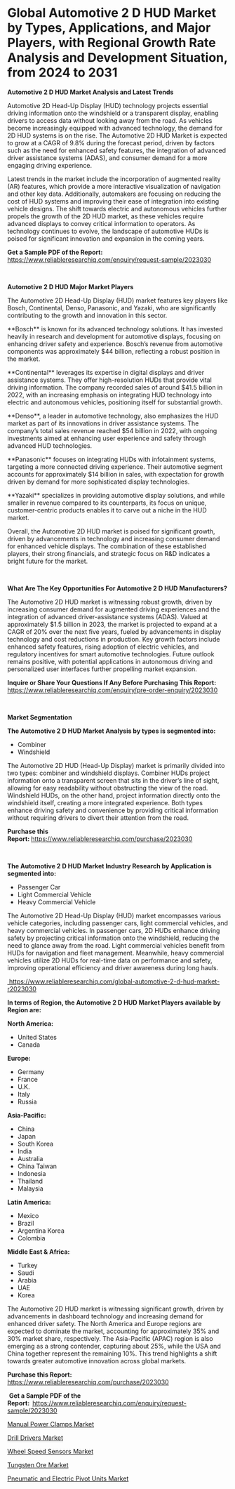 <p><h1>Global Automotive 2 D HUD Market by Types, Applications, and Major Players, with Regional Growth Rate Analysis and Development Situation, from 2024 to 2031</h1></p><p><strong>Automotive 2 D HUD Market Analysis and Latest Trends</strong></p>
<p><p>Automotive 2D Head-Up Display (HUD) technology projects essential driving information onto the windshield or a transparent display, enabling drivers to access data without looking away from the road. As vehicles become increasingly equipped with advanced technology, the demand for 2D HUD systems is on the rise. The Automotive 2D HUD Market is expected to grow at a CAGR of 9.8% during the forecast period, driven by factors such as the need for enhanced safety features, the integration of advanced driver assistance systems (ADAS), and consumer demand for a more engaging driving experience.</p><p>Latest trends in the market include the incorporation of augmented reality (AR) features, which provide a more interactive visualization of navigation and other key data. Additionally, automakers are focusing on reducing the cost of HUD systems and improving their ease of integration into existing vehicle designs. The shift towards electric and autonomous vehicles further propels the growth of the 2D HUD market, as these vehicles require advanced displays to convey critical information to operators. As technology continues to evolve, the landscape of automotive HUDs is poised for significant innovation and expansion in the coming years.</p></p>
<p><strong>Get a Sample PDF of the Report:&nbsp;</strong> <a href="https://www.reliableresearchiq.com/enquiry/request-sample/2023030?utm_campaign=104&utm_medium=2&utm_source=Github&utm_content=ia&utm_term=28102024&utm_id=automotive-2-d-hud">https://www.reliableresearchiq.com/enquiry/request-sample/2023030</a></p>
<p>&nbsp;</p>
<p><strong>Automotive 2 D HUD Major Market Players</strong></p>
<p><p>The Automotive 2D Head-Up Display (HUD) market features key players like Bosch, Continental, Denso, Panasonic, and Yazaki, who are significantly contributing to the growth and innovation in this sector. </p><p>**Bosch** is known for its advanced technology solutions. It has invested heavily in research and development for automotive displays, focusing on enhancing driver safety and experience. Bosch’s revenue from automotive components was approximately $44 billion, reflecting a robust position in the market.</p><p>**Continental** leverages its expertise in digital displays and driver assistance systems. They offer high-resolution HUDs that provide vital driving information. The company recorded sales of around $41.5 billion in 2022, with an increasing emphasis on integrating HUD technology into electric and autonomous vehicles, positioning itself for substantial growth.</p><p>**Denso**, a leader in automotive technology, also emphasizes the HUD market as part of its innovations in driver assistance systems. The company’s total sales revenue reached $54 billion in 2022, with ongoing investments aimed at enhancing user experience and safety through advanced HUD technologies.</p><p>**Panasonic** focuses on integrating HUDs with infotainment systems, targeting a more connected driving experience. Their automotive segment accounts for approximately $14 billion in sales, with expectation for growth driven by demand for more sophisticated display technologies.</p><p>**Yazaki** specializes in providing automotive display solutions, and while smaller in revenue compared to its counterparts, its focus on unique, customer-centric products enables it to carve out a niche in the HUD market.</p><p>Overall, the Automotive 2D HUD market is poised for significant growth, driven by advancements in technology and increasing consumer demand for enhanced vehicle displays. The combination of these established players, their strong financials, and strategic focus on R&D indicates a bright future for the market.</p></p>
<p>&nbsp;</p>
<p><strong>What Are The Key Opportunities For Automotive 2 D HUD Manufacturers?</strong></p>
<p><p>The Automotive 2D HUD market is witnessing robust growth, driven by increasing consumer demand for augmented driving experiences and the integration of advanced driver-assistance systems (ADAS). Valued at approximately $1.5 billion in 2023, the market is projected to expand at a CAGR of 20% over the next five years, fueled by advancements in display technology and cost reductions in production. Key growth factors include enhanced safety features, rising adoption of electric vehicles, and regulatory incentives for smart automotive technologies. Future outlook remains positive, with potential applications in autonomous driving and personalized user interfaces further propelling market expansion.</p></p>
<p><strong>Inquire or Share Your Questions If Any Before Purchasing This Report:</strong> <a href="https://www.reliableresearchiq.com/enquiry/pre-order-enquiry/2023030?utm_campaign=104&utm_medium=2&utm_source=Github&utm_content=ia&utm_term=28102024&utm_id=automotive-2-d-hud">https://www.reliableresearchiq.com/enquiry/pre-order-enquiry/2023030</a></p>
<p>&nbsp;</p>
<p><strong>Market Segmentation</strong></p>
<p><strong>The Automotive 2 D HUD Market Analysis by types is segmented into:</strong></p>
<p><ul><li>Combiner</li><li>Windshield</li></ul></p>
<p><p>The Automotive 2D HUD (Head-Up Display) market is primarily divided into two types: combiner and windshield displays. Combiner HUDs project information onto a transparent screen that sits in the driver’s line of sight, allowing for easy readability without obstructing the view of the road. Windshield HUDs, on the other hand, project information directly onto the windshield itself, creating a more integrated experience. Both types enhance driving safety and convenience by providing critical information without requiring drivers to divert their attention from the road.</p></p>
<p><strong>Purchase this Report:&nbsp;</strong><a href="https://www.reliableresearchiq.com/purchase/2023030?utm_campaign=104&utm_medium=2&utm_source=Github&utm_content=ia&utm_term=28102024&utm_id=automotive-2-d-hud">https://www.reliableresearchiq.com/purchase/2023030</a></p>
<p>&nbsp;</p>
<p><strong>The Automotive 2 D HUD Market Industry Research by Application is segmented into:</strong></p>
<p><ul><li>Passenger Car</li><li>Light Commercial Vehicle</li><li>Heavy Commercial Vehicle</li></ul></p>
<p><p>The Automotive 2D Head-Up Display (HUD) market encompasses various vehicle categories, including passenger cars, light commercial vehicles, and heavy commercial vehicles. In passenger cars, 2D HUDs enhance driving safety by projecting critical information onto the windshield, reducing the need to glance away from the road. Light commercial vehicles benefit from HUDs for navigation and fleet management. Meanwhile, heavy commercial vehicles utilize 2D HUDs for real-time data on performance and safety, improving operational efficiency and driver awareness during long hauls.</p></p>
<p><a href="https://www.reliableresearchiq.com/global-automotive-2-d-hud-market-r2023030?utm_campaign=104&utm_medium=2&utm_source=Github&utm_content=ia&utm_term=28102024&utm_id=automotive-2-d-hud">&nbsp;https://www.reliableresearchiq.com/global-automotive-2-d-hud-market-r2023030</a></p>
<p><strong>In terms of Region, the Automotive 2 D HUD Market Players available by Region are:</strong></p>
<p>
    <p> <strong> North America: </strong>
        <ul>
            <li>United States</li>
            <li>Canada</li>
        </ul>
        </p> 
    <p> <strong> Europe: </strong>
        <ul>
            <li>Germany</li>
            <li>France</li>
            <li>U.K.</li>
            <li>Italy</li>
            <li>Russia</li>
        </ul>
        </p> 
    <p> <strong> Asia-Pacific: </strong>
        <ul>
            <li>China</li>
            <li>Japan</li>
            <li>South Korea</li>
            <li>India</li>
            <li>Australia</li>
            <li>China Taiwan</li>
            <li>Indonesia</li>
            <li>Thailand</li>
            <li>Malaysia</li>
        </ul>
        </p> 
    <p> <strong> Latin America: </strong>
        <ul>
            <li>Mexico</li>
            <li>Brazil</li>
            <li>Argentina Korea</li>
            <li>Colombia</li>
        </ul>
        </p> 
    <p> <strong> Middle East & Africa: </strong>
        <ul>
            <li>Turkey</li>
            <li>Saudi</li>
            <li>Arabia</li>
            <li>UAE</li>
            <li>Korea</li>
        </ul>
    </p>
    </p>
<p><p>The Automotive 2D HUD market is witnessing significant growth, driven by advancements in dashboard technology and increasing demand for enhanced driver safety. The North America and Europe regions are expected to dominate the market, accounting for approximately 35% and 30% market share, respectively. The Asia-Pacific (APAC) region is also emerging as a strong contender, capturing about 25%, while the USA and China together represent the remaining 10%. This trend highlights a shift towards greater automotive innovation across global markets.</p></p>
<p><strong>Purchase this Report: </strong><a href="https://www.reliableresearchiq.com/purchase/2023030?utm_campaign=104&utm_medium=2&utm_source=Github&utm_content=ia&utm_term=28102024&utm_id=automotive-2-d-hud">https://www.reliableresearchiq.com/purchase/2023030</a></p>
<p>&nbsp;<strong>Get a Sample PDF of the Report:&nbsp;&nbsp;</strong><a href="https://www.reliableresearchiq.com/enquiry/request-sample/2023030?utm_campaign=104&utm_medium=2&utm_source=Github&utm_content=ia&utm_term=28102024&utm_id=automotive-2-d-hud">https://www.reliableresearchiq.com/enquiry/request-sample/2023030</a></p>
<p><strong></strong></p>
<p><p><a href="https://issuu.com/reportprime-2/docs/manual-power-clamps-market-size-203_34e3fa5b52bf8f?utm_campaign=104&utm_medium=2&utm_source=Github&utm_content=ia&utm_term=28102024&utm_id=automotive-2-d-hud">Manual Power Clamps Market</a></p><p><a href="https://www.linkedin.com/pulse/driving-forces-global-drill-drivers-market-trends-applications-uydic?utm_campaign=104&utm_medium=2&utm_source=Github&utm_content=ia&utm_term=28102024&utm_id=automotive-2-d-hud">Drill Drivers Market</a></p><p><a href="https://www.linkedin.com/pulse/strategic-insights-global-wheel-speed-sensors-market-trends-bhngf?utm_campaign=104&utm_medium=2&utm_source=Github&utm_content=ia&utm_term=28102024&utm_id=automotive-2-d-hud">Wheel Speed Sensors Market</a></p><p><a href="https://medium.com/@deshawnj39lau/tungsten-ore-market-maturity-analysis-regional-disparities-and-growth-hotspots-2024-2031-a852e55879a7?utm_campaign=104&utm_medium=2&utm_source=Github&utm_content=ia&utm_term=28102024&utm_id=automotive-2-d-hud">Tungsten Ore Market</a></p><p><a href="https://issuu.com/reportprime-2/docs/pneumatic-and-electric-pivot-units-_e50a7cc517c1cd?utm_campaign=104&utm_medium=2&utm_source=Github&utm_content=ia&utm_term=28102024&utm_id=automotive-2-d-hud">Pneumatic and Electric Pivot Units Market</a></p></p>